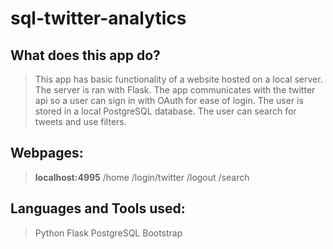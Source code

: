 # sql-twitter-analytics

## What does this app do?
> This app has basic functionality of a website hosted on a local server.
> The server is ran with Flask.
> The app communicates with the twitter api so a user can sign in with OAuth for ease of login.
> The user is stored in a local PostgreSQL database.
> The user can search for tweets and use filters.

## Webpages:
> **localhost:4995**
> /home
> /login/twitter
> /logout
> /search

## Languages and Tools used:
> Python
> Flask
> PostgreSQL
> Bootstrap
